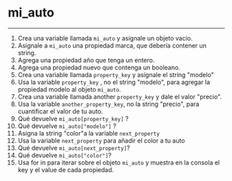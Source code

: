 # mi_auto
___

1. Crea una variable llamada ``mi_auto`` y asignale un objeto vacio.
2. Asignale a ``mi_auto`` una propiedad marca, que debería contener un string.
3. Agrega una propiedad año que tenga un entero.
4. Agrega una propiedad nuevo que contenga un booleano.
5. Crea una variable llamada ``property_key`` y asígnale el string "modelo"
6. Usa la variable ``property_key`` , no el string "modelo", para agregar la propiedad modelo al objeto ``mi_auto``.
7. Crea una variable llamada another ``property_key`` y dale el valor "precio".
8. Usa la variable ``another_property_key``, no la string "precio", para cuantificar el valor de tu auto.
9. Qué devuelve ``mi_auto[property_key]`` ?
10. Qué devuelve ``mi_auto["modelo"]`` ?
11. Asigna la string "color"a la variable ``next_property``
12. Usa la variable ``next_property`` para añadir el color a tu auto
13. Qué devuelve ``mi_auto[next_property]``?
14. Qué devuelve ``mi_auto["color"]``?
15. Usa for in para iterar sobre el objeto ``mi_auto`` y muestra en la consola el key y el value de cada propiedad.